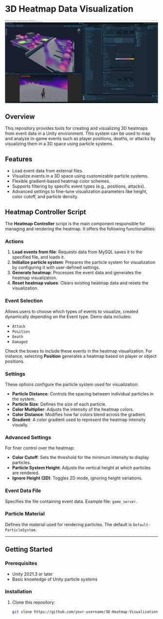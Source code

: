# 3D Heatmap Data Visualization
![demo](https://github.com/LostVirgins/DataAnalysis_D3/blob/main/Dist/Demo.png)

## Overview

This repository provides tools for creating and visualizing 3D heatmaps from event data in a Unity environment. This system can be used to map and analyze in-game events such as player positions, deaths, or attacks by visualizing them in a 3D space using particle systems.

## Features

- Load event data from external files.
- Visualize events in a 3D space using customizable particle systems.
- Flexible gradient-based heatmap color schemes.
- Supports filtering by specific event types (e.g., positions, attacks).
- Advanced settings to fine-tune visualization parameters like height, color cutoff, and particle density.

## Heatmap Controller Script

The **Heatmap Controller** script is the main component responsible for managing and rendering the heatmap. It offers the following functionalities:

### **Actions**
1. **Load events from file**: Requests data from MySQL saves it to the specified file, and loads it.
2. **Initialize particle system**: Prepares the particle system for visualization by configuring it with user-defined settings.
3. **Generate heatmap**: Processes the event data and generates the heatmap visualization.
4. **Reset heatmap values**: Clears existing heatmap data and resets the visualization.

### **Event Selection**
Allows users to choose which types of events to visualize, created dynamically depending on the Event type. Demo data includes:
  - `Attack`
  - `Position`
  - `Death`
  - `Damaged`

Check the boxes to include these events in the heatmap visualization. For instance, selecting **Position** generates a heatmap based on player or object positions.

### **Settings**
These options configure the particle system used for visualization:
- **Particle Distance**: Controls the spacing between individual particles in the system.
- **Particle Size**: Defines the size of each particle.
- **Color Multiplier**: Adjusts the intensity of the heatmap colors.
- **Color Distance**: Modifies how far colors blend across the gradient.
- **Gradient**: A color gradient used to represent the heatmap intensity visually.

### **Advanced Settings**
For finer control over the heatmap:
- **Color Cutoff**: Sets the threshold for the minimum intensity to display particles.
- **Particle System Height**: Adjusts the vertical height at which particles are rendered.
- **Ignore Height (2D)**: Toggles 2D mode, ignoring height variations.

### **Event Data File**
Specifies the file containing event data. Example file: `game_server`.

### **Particle Material**
Defines the material used for rendering particles. The default is `Default-ParticleSystem`.

---

## Getting Started

### Prerequisites
- Unity 2021.3 or later
- Basic knowledge of Unity particle systems

### Installation
1. Clone this repository:
   ```bash
   git clone https://github.com/your-username/3D-Heatmap-Visualization.git
